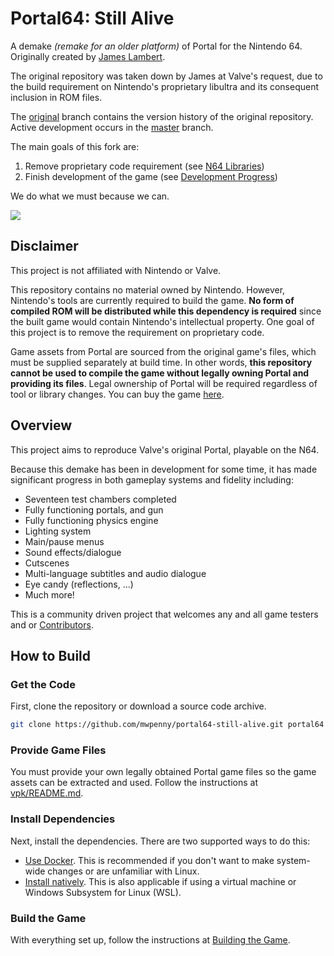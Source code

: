 # Portal64: Still Alive

A demake *(remake for an older platform)* of Portal for the Nintendo 64.
Originally created by [James Lambert](https://github.com/lambertjamesd).

The original repository was taken down by James at Valve's request, due to the
build requirement on Nintendo's proprietary libultra and its consequent
inclusion in ROM files.

The [original](https://github.com/mwpenny/portal64/tree/original) branch
contains the version history of the original repository. Active development
occurs in the [master](https://github.com/mwpenny/portal64/tree/master) branch.

The main goals of this fork are:
1. Remove proprietary code requirement (see [N64 Libraries](./documentation/n64_library_usage.md))
2. Finish development of the game (see [Development Progress](./documentation/development_progress.md))

We do what we must because we can.

![](./assets/images/readme_slideshow.gif)

## Disclaimer

This project is not affiliated with Nintendo or Valve.

This repository contains no material owned by Nintendo. However, Nintendo's
tools are currently required to build the game. **No form of compiled ROM will
be distributed while this dependency is required** since the built game would
contain Nintendo's intellectual property. One goal of this project is to remove
the requirement on proprietary code.

Game assets from Portal are sourced from the original game's files, which must
be supplied separately at build time. In other words, **this repository cannot
be used to compile the game without legally owning Portal and providing its
files**. Legal ownership of Portal will be required regardless of tool or
library changes. You can buy the game [here](https://store.steampowered.com/app/400/Portal/).

## Overview

This project aims to reproduce Valve's original Portal, playable on the N64.

Because this demake has been in development for some time, it has made
significant progress in both gameplay systems and fidelity including:

- Seventeen test chambers completed
- Fully functioning portals, and gun
- Fully functioning physics engine
- Lighting system
- Main/pause menus
- Sound effects/dialogue
- Cutscenes
- Multi-language subtitles and audio dialogue
- Eye candy (reflections, ...)
- Much more!

This is a community driven project that welcomes any and all game testers and or
[Contributors](./documentation/contributing.md).

## How to Build

### Get the Code

First, clone the repository or download a source code archive.

```sh
git clone https://github.com/mwpenny/portal64-still-alive.git portal64
```

### Provide Game Files

You must provide your own legally obtained Portal game files so the game assets
can be extracted and used. Follow the instructions at
[vpk/README.md](./vpk/README.md).

### Install Dependencies

Next, install the dependencies. There are two supported ways to do this:

* [Use Docker](./documentation/building/docker_setup.md). This is recommended if
  you don't want to make system-wide changes or are unfamiliar with Linux.
* [Install natively](./documentation/building/native_setup.md). This is also
  applicable if using a virtual machine or Windows Subsystem for Linux (WSL).

### Build the Game

With everything set up, follow the instructions at
[Building the Game](./documentation/building/building.md).
